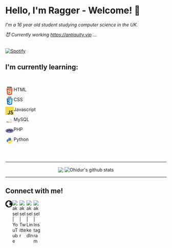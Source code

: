 # Hello, I'm Ragger - Welcome! 👋

_I'm a 16 year old student studying computer science in the UK._

_😈 Currently working https://antiquity.vip ..._
<br />
<br />
<br />
[![Spotify](https://my-site-omega.vercel.app/api/spotify)](https://open.spotify.com/user/hkgmzhjemhzlah3aizhv3jcsp)


## I'm currently learning:
<br />

HTML <img align="left" alt="HTML5" width="26px" src="https://raw.githubusercontent.com/github/explore/80688e429a7d4ef2fca1e82350fe8e3517d3494d/topics/html/html.png" />

CSS <img align="left" alt="CSS3" width="26px" src="https://raw.githubusercontent.com/github/explore/80688e429a7d4ef2fca1e82350fe8e3517d3494d/topics/css/css.png" />

Javascript <img align="left" alt="JavaScript" width="26px" src="https://raw.githubusercontent.com/github/explore/80688e429a7d4ef2fca1e82350fe8e3517d3494d/topics/javascript/javascript.png" />

MySQL <img align="left" alt="MySQL" width="26px" src="https://raw.githubusercontent.com/github/explore/80688e429a7d4ef2fca1e82350fe8e3517d3494d/topics/mysql/mysql.png" />

PHP <img align="left" alt="MySQL" width="26px" src="https://raw.githubusercontent.com/github/explore/80688e429a7d4ef2fca1e82350fe8e3517d3494d/topics/php/php.png" />

Python <img align="left" alt="CSS3" width="26px" src="https://raw.githubusercontent.com/github/explore/80688e429a7d4ef2fca1e82350fe8e3517d3494d/topics/python/python.png" />

<br />
<br />

---


<p align="center">
  <img align="center" src="https://github-readme-stats.vercel.app/api/top-langs/?username=aksel-rag&theme=radical&hide_langs_below=1&layout=compact" />
  <img align="center" src="https://github-readme-stats.vercel.app/api?username=aksel-rag&show_icons=true&theme=radical&line_height=21" alt="Ohidur's github stats"/>
</p>


---

## Connect with me!

[<img align="left" alt="antiquity.vip" width="22px" src="https://raw.githubusercontent.com/iconic/open-iconic/master/svg/globe.svg" />][website]
[<img align="left" alt="aksel | YouTube" width="22px" src="https://cdn.jsdelivr.net/npm/simple-icons@v3/icons/youtube.svg" />][youtube]
[<img align="left" alt="aksel | Twitter" width="22px" src="https://cdn.jsdelivr.net/npm/simple-icons@v3/icons/twitter.svg" />][twitter]
[<img align="left" alt="aksel | LinkedIn" width="22px" src="https://cdn.jsdelivr.net/npm/simple-icons@v3/icons/discord.svg" />][discord]
[<img align="left" alt="aksel | Instagram" width="22px" src="https://cdn.jsdelivr.net/npm/simple-icons@v3/icons/instagram.svg" />][instagram]

[website]: https://antiquity.vip
[instagram]: https://www.instagram.com/ragger_dh/
[youtube]: https://www.youtube.com/channel/UCIPC-57TcURMRqKQmC_q6oQ
[twitter]: https://twitter.com/Weeby25944300
[discord]: https://discord.gg/CZTHfNB
